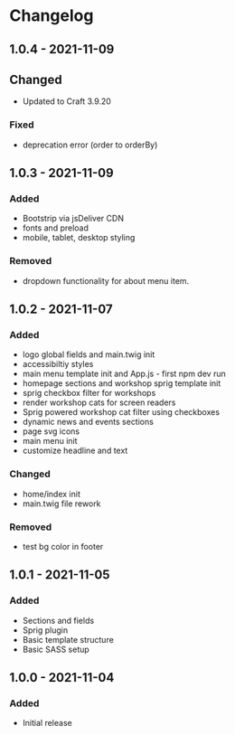 # Changelog
## 1.0.4 - 2021-11-09
## Changed
- Updated to Craft 3.9.20
### Fixed
- deprecation error (order to orderBy)
## 1.0.3 - 2021-11-09
### Added
- Bootstrip via jsDeliver CDN
- fonts and preload
- mobile, tablet, desktop styling
### Removed
- dropdown functionality for about menu item.
## 1.0.2 - 2021-11-07
### Added
- logo global fields and main.twig init
- accessibiltiy styles
- main menu template init and App.js - first npm dev run
- homepage sections and workshop sprig template init
- sprig checkbox filter for workshops
- render workshop cats for screen readers
- Sprig powered workshop cat filter using checkboxes
- dynamic news and events sections
- page svg icons
- main menu init
- customize headline and text

### Changed
- home/index init
- main.twig file rework
### Removed
- test bg color in footer
## 1.0.1 - 2021-11-05
### Added
- Sections and fields
- Sprig plugin
- Basic template structure
- Basic SASS setup
## 1.0.0 - 2021-11-04
### Added
- Initial release
